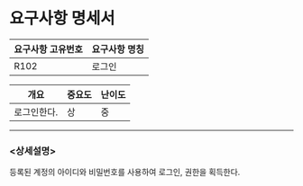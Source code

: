 요구사항 명세서
===================

|요구사항 고유번호|요구사항 명칭|
|---|---|
|R102|로그인|    
  
|개요|중요도|난이도|
|---|---|---|
|로그인한다.|상|중|

---
### <상세설명>  
등록된 계정의 아이디와 비밀번호를 사용하여 로그인, 권한을 획득한다.